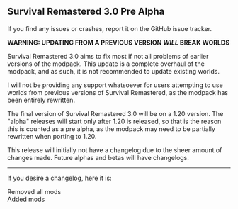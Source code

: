 ## Survival Remastered 3.0 Pre Alpha


If you find any issues or crashes, report it on the GitHub issue tracker.

**WARNING: UPDATING FROM A PREVIOUS VERSION *WILL* BREAK WORLDS**

Survival Remastered 3.0 aims to fix most if not all problems of earlier versions of the modpack.
This update is a complete overhaul of the modpack, and as such, it is not recommended to update existing worlds.

I will not be providing any support whatsoever for users attempting to use worlds from previous versions of Survival Remastered,
as the modpack has been entirely rewritten.

The final version of Survival Remastered 3.0 will be on a 1.20 version. The "alpha" releases will start only after 1.20 is released,
so that is the reason this is counted as a pre alpha, as the modpack may need to be partially rewritten when porting to 1.20.

This release will initially not have a changelog due to the sheer amount of changes made.
Future alphas and betas will have changelogs.

---
If you desire a changelog, here it is:

Removed all mods\
Added mods